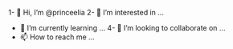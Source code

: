1- 👋 Hi, I’m @princeelia
2- 👀 I’m interested in ...
- 🌱 I’m currently learning ...
4- 💞️ I’m looking to collaborate on ...
- 📫 How to reach me ...

<!---
princeelia/princeelia is a ✨ special ✨ repository because its `README.md` (this file) appears on your GitHub profile.
You can click the Preview link to take a look at your changes.
--->
